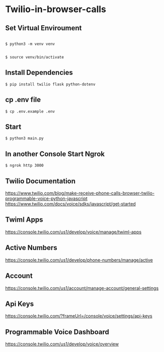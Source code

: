 # Twilio-in-browser-calls

## Set Virtual Enviroument
<code>
$ python3 -m venv venv
<br>
$ source venv/bin/activate
</code>

## Install Dependencies
<code>$ pip install twilio flask python-dotenv</code>

## cp .env file
<code>$ cp .env.example .env</code>

## Start
<code>$ python3 main.py</code>

## In another Console Start Ngrok
<code>$ ngrok http 3000</code>

## Twilio Documentation
https://www.twilio.com/blog/make-receive-phone-calls-browser-twilio-programmable-voice-python-javascript
<br>
https://www.twilio.com/docs/voice/sdks/javascript/get-started

## Twiml Apps
https://console.twilio.com/us1/develop/voice/manage/twiml-apps
## Active Numbers
https://console.twilio.com/us1/develop/phone-numbers/manage/active
## Account 
https://console.twilio.com/us1/account/manage-account/general-settings
## Api Keys
https://console.twilio.com/?frameUrl=/console/voice/settings/api-keys
## Programmable Voice Dashboard
https://console.twilio.com/us1/develop/voice/overview